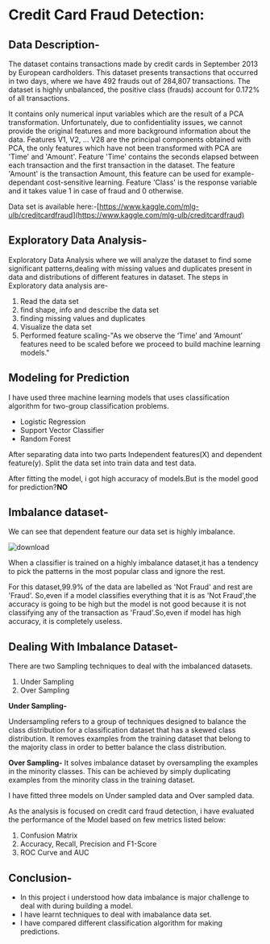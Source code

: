 # Credit Card Fraud Detection:
## Data Description-
The dataset contains transactions made by credit cards in September 2013 by European cardholders.
This dataset presents transactions that occurred in two days, where we have 492 frauds out of 284,807 transactions. The dataset is highly unbalanced, the positive class (frauds) account for 0.172% of all transactions.

It contains only numerical input variables which are the result of a PCA transformation. Unfortunately, due to confidentiality issues, we cannot provide the original features and more background information about the data. Features V1, V2, … V28 are the principal components obtained with PCA, the only features which have not been transformed with PCA are 'Time' and 'Amount'. Feature 'Time' contains the seconds elapsed between each transaction and the first transaction in the dataset. The feature 'Amount' is the transaction Amount, this feature can be used for example-dependant cost-sensitive learning. Feature 'Class' is the response variable and it takes value 1 in case of fraud and 0 otherwise.

Data set is available here:-[https://www.kaggle.com/mlg-ulb/creditcardfraud](https://www.kaggle.com/mlg-ulb/creditcardfraud)

## Exploratory Data Analysis-
Exploratory Data Analysis where we will analyze the dataset to find some significant patterns,dealing with missing values and duplicates present in data and distributions of different features in dataset.
The steps in Exploratory data analysis are-

1. Read the data set
2. find shape, info and describe the data set 
3. finding missing values and duplicates
4. Visualize the data set
5. Performed feature scaling-"As we observe the ‘Time’ and ‘Amount’ features need to be scaled before we proceed to build machine learning models."

## Modeling for Prediction

I have used three machine learning models that uses classification algorithm for two-group classification problems.
- Logistic Regression
- Support Vector Classifier
- Random Forest

After separating data into two parts Independent features(X) and dependent feature(y). Split the data set into train data and test data.

After fitting the model, i got high accuracy of models.But is the model good for prediction?**NO**

## Imbalance dataset-

We can see that dependent feature our data set is highly imbalance.

![download](https://user-images.githubusercontent.com/78952426/127499316-c9c3bb9b-96e7-4168-8904-c404d01134de.png)

 When a classifier is trained on a highly imbalance dataset,it has a tendency to pick the patterns in the most popular class and ignore the rest.
 
 For this dataset,99.9% of the data are labelled as 'Not Fraud' and rest are 'Fraud'. So,even if a model classifies everything that it is as 'Not Fraud',the accuracy is going to be high but the model is not good because it is not classifying any of the transaction as 'Fraud'.So,even if model has high accuracy, it is completely useless.
 
## Dealing With Imbalance Dataset-

There are two Sampling techniques to deal with the imbalanced datasets.
1. Under Sampling
2. Over Sampling

**Under Sampling-**

Undersampling refers to a group of techniques designed to balance the class distribution for a classification dataset that has a skewed class distribution. It removes examples from the training dataset that belong to the majority class in order to better balance the class distribution.

**Over Sampling-**
It solves imbalance dataset by oversampling the examples in the minority classes. This can be achieved by simply duplicating examples from the minority class in the training dataset.

I have fitted three models on Under sampled data and Over sampled data.

As the analysis is focused on credit card fraud detection, i have evaluated the performance of the Model based on few metrics listed below:
1. Confusion Matrix
2. Accuracy, Recall, Precision and F1-Score
3. ROC Curve and AUC


## Conclusion-
- In this project i understood how data imbalance is major challenge to deal with during building a model.
- I have learnt techniques to deal with imabalance data set.
- I have compared different classification algorithm for making predictions.






